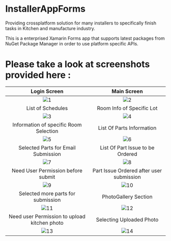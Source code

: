 # InstallerAppForms
Providing crossplatform solution for many installers to specifically finish tasks in Kitchen and manufacture industry.

This is a enterprised Xamarin Forms app that supports latest packages from NuGet Package Manager in order to use platform specific APIs.

# Please take a look at screenshots provided here :
Login Screen           |  Main Screen
:-------------------------:|:-------------------------:
![1](https://user-images.githubusercontent.com/1790653/45784766-f980ef80-bc37-11e8-81f1-27c3674a19e5.png) | ![2](https://user-images.githubusercontent.com/1790653/45784843-406ee500-bc38-11e8-88ee-e98e615aec63.png) 
List of Schedules           |  Room Info of Specific Lot
![3](https://user-images.githubusercontent.com/1790653/45784857-4c5aa700-bc38-11e8-8911-ad4161934d7b.png) | ![4](https://user-images.githubusercontent.com/1790653/45784858-4c5aa700-bc38-11e8-915d-4330a493c086.png)
Information of specific Room Selection      |  List Of Parts Information
![5](https://user-images.githubusercontent.com/1790653/45784859-4c5aa700-bc38-11e8-9137-c09e76370a34.png) | ![6](https://user-images.githubusercontent.com/1790653/45784860-4c5aa700-bc38-11e8-8d8e-d35cda7a0c9c.png)
Selected Parts for Email Submission      |  List Of Part Issue to be Ordered
![7](https://user-images.githubusercontent.com/1790653/45784861-4c5aa700-bc38-11e8-935c-0248df0c1a6f.png) | ![8](https://user-images.githubusercontent.com/1790653/45784862-4c5aa700-bc38-11e8-88ca-2fcb499cad48.png)
Need User Permission before submit        |  Part Issue Ordered after user submission
![9](https://user-images.githubusercontent.com/1790653/45784863-4c5aa700-bc38-11e8-8d0c-6d30b83c1129.png) | ![10](https://user-images.githubusercontent.com/1790653/45784864-4c5aa700-bc38-11e8-8adc-edc367d299bc.png)
Selected more parts for submission       |  PhotoGallery Section
![11](https://user-images.githubusercontent.com/1790653/45784865-4c5aa700-bc38-11e8-84eb-11ad0c5fab4d.png) | ![12](https://user-images.githubusercontent.com/1790653/45784866-4c5aa700-bc38-11e8-943d-5aab704eda5e.png)
Need user Permission to upload kitchen photo      | Selecting Uploaded Photo
![13](https://user-images.githubusercontent.com/1790653/45784867-4c5aa700-bc38-11e8-8fff-6a8daae53442.png) | ![14](https://user-images.githubusercontent.com/1790653/45784868-4c5aa700-bc38-11e8-8681-a524bc951d59.png)
